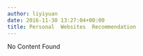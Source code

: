```yaml
---
author: liyiyuan
date: 2016-11-30 13:27:04+00:00
title: Personal  Websites  Recommendation
---
```


No Content Found
